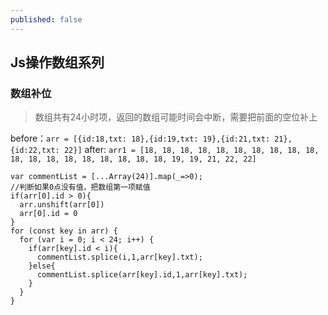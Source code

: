 ```yaml
---
published: false
---
```

## Js操作数组系列

### 数组补位
>数组共有24小时项，返回的数组可能时间会中断，需要把前面的空位补上

before：`arr = [{id:18,txt: 18},{id:19,txt: 19},{id:21,txt: 21},{id:22,txt: 22}]`
after: `arr1 = [18, 18, 18, 18, 18, 18, 18, 18, 18, 18, 18, 18, 18, 18, 18, 18, 18, 18, 18, 19, 19, 21, 22, 22]`

```
var commentList = [...Array(24)].map(_=>0);
//判断如果0点没有值，把数组第一项赋值
if(arr[0].id > 0){
  arr.unshift(arr[0])
  arr[0].id = 0
}
for (const key in arr) {
  for (var i = 0; i < 24; i++) {
    if(arr[key].id < i){
      commentList.splice(i,1,arr[key].txt);
    }else{
      commentList.splice(arr[key].id,1,arr[key].txt);
    }
  }
}
```